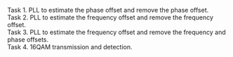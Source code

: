 Task 1. PLL to estimate the phase offset and remove the phase offset.  
Task 2. PLL to estimate the frequency offset and remove the frequency offset.  
Task 3. PLL to estimate the frequency offset and remove the frequency and phase offsets.  
Task 4. 16QAM transmission and detection.  

